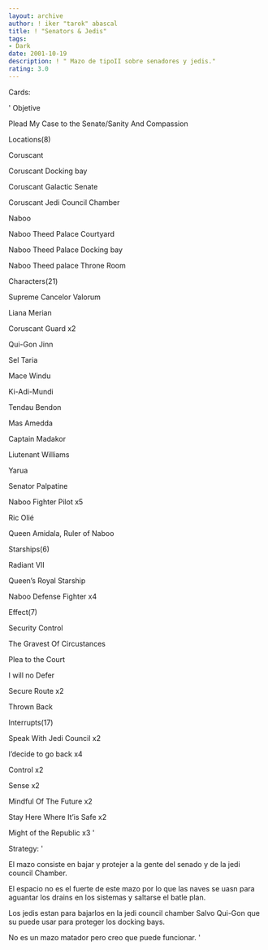 ```yaml
---
layout: archive
author: ! iker "tarok" abascal
title: ! "Senators & Jedis"
tags:
- Dark
date: 2001-10-19
description: ! " Mazo de tipoII sobre senadores y jedis."
rating: 3.0
---
```

Cards: 

' 
 Objetive


Plead My Case to the Senate/Sanity And Compassion


 Locations(8)


Coruscant

Coruscant Docking bay

Coruscant Galactic Senate

Coruscant Jedi Council Chamber

Naboo

Naboo Theed Palace Courtyard

Naboo Theed Palace Docking bay

Naboo Theed palace Throne Room


 Characters(21)


Supreme Cancelor Valorum

Liana Merian

Coruscant Guard x2

Qui-Gon Jinn

Sel Taria

Mace Windu

Ki-Adi-Mundi

Tendau Bendon

Mas Amedda

Captain Madakor

Liutenant Williams

Yarua

Senator Palpatine

Naboo Fighter Pilot x5

Ric Olié

Queen Amidala, Ruler of Naboo


 Starships(6)


Radiant VII

Queen’s Royal Starship

Naboo Defense Fighter x4


 Effect(7)


Security Control

The Gravest Of Circustances

Plea to the Court

I will no Defer

Secure Route x2

Thrown Back


 Interrupts(17)


Speak With Jedi Council x2

I’decide to go back x4

Control x2

Sense x2

Mindful Of The Future x2

Stay Here Where It’is Safe x2

Might of the Republic x3 '

Strategy: '

El mazo consiste en bajar y protejer a la gente del senado y de la jedi council Chamber.


 El espacio no es el fuerte de este mazo por lo que las naves se uasn para aguantar los drains en los sistemas y saltarse el batle plan.


 Los jedis estan para bajarlos en la jedi council chamber Salvo Qui-Gon que su puede usar para proteger los docking bays.


 No es un mazo matador pero creo que puede funcionar. '